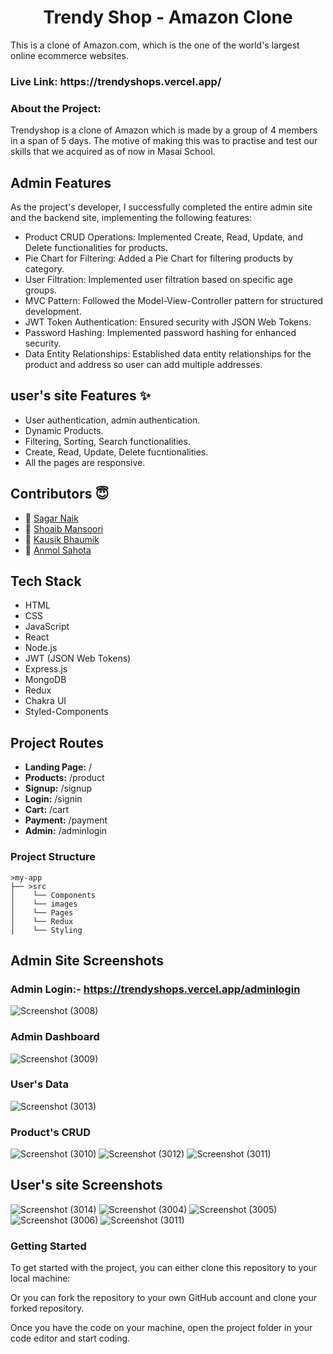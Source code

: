 <h1 align="center">Trendy Shop - Amazon Clone</h1>

This is a clone of Amazon.com, which is the one of the world's largest online ecommerce websites.

<h3>Live Link: https://trendyshops.vercel.app/</h3> 


<h3>About the Project:</h3>
Trendyshop is a clone of Amazon which is made by a group of 4 members in a span of 5 days. The motive of making this was to practise and test our skills that we acquired as of now in Masai School. 


## Admin Features 
As the project's developer, I successfully completed the entire admin site and the  backend site, implementing the following features:

- Product CRUD Operations: Implemented Create, Read, Update, and Delete functionalities for products.
- Pie Chart for Filtering: Added a Pie Chart for filtering products by category.
- User Filtration: Implemented user filtration based on specific age groups.
- MVC Pattern: Followed the Model-View-Controller pattern for structured development.
- JWT Token Authentication: Ensured security with JSON Web Tokens.
- Password Hashing: Implemented password hashing for enhanced security.
- Data Entity Relationships: Established data entity relationships for the product and address so user can add multiple addresses.

## user's site Features ✨

- User authentication, admin authentication.
- Dynamic Products.
- Filtering, Sorting, Search functionalities.
- Create, Read, Update, Delete fucntionalities.
- All the pages are responsive.

## Contributors  😇


- 👤 [Sagar Naik](https://github.com/SagarN21)
- 👤 [Shoaib Mansoori](https://github.com/Shoaib20-1998)
- 👤 [Kausik Bhaumik](https://github.com/Loki343)
- 👤 [Anmol Sahota](https://github.com/AnmolSahota)



## Tech Stack

- HTML
- CSS
- JavaScript
- React
- Node.js
- JWT (JSON Web Tokens)
- Express.js
- MongoDB
- Redux
- Chakra UI
- Styled-Components



## Project Routes

- **Landing Page:** /
- **Products:** /product
- **Signup:** /signup
- **Login:** /signin
- **Cart:** /cart
- **Payment:** /payment
- **Admin:** /adminlogin 

<h3>Project Structure</h3>

    >my-app
    ├── >src
    │    └── Components
    │    └── images
    │    └── Pages
    │    └── Redux
    │    └── Styling 
    
## Admin Site Screenshots
### Admin Login:-  https://trendyshops.vercel.app/adminlogin 
![Screenshot (3008)](https://github.com/Shoaib20-1998/Trendyshop/assets/112754545/0132edde-978e-4b0d-bd36-ee547058f9ed)
### Admin Dashboard
![Screenshot (3009)](https://github.com/Shoaib20-1998/Trendyshop/assets/112754545/a5ada39a-5353-47fe-9190-c44a2be021eb)
### User's Data
![Screenshot (3013)](https://github.com/Shoaib20-1998/Trendyshop/assets/112754545/312fb1a1-5195-4b3a-971f-8401df206396)
### Product's CRUD
![Screenshot (3010)](https://github.com/Shoaib20-1998/Trendyshop/assets/112754545/d5df3774-94d3-4986-acec-39d8268d2115)
![Screenshot (3012)](https://github.com/Shoaib20-1998/Trendyshop/assets/112754545/1333665a-7d4b-4be0-836a-b3d5d8804f14)
![Screenshot (3011)](https://github.com/Shoaib20-1998/Trendyshop/assets/112754545/ad2fbb40-407a-48dd-a887-f49f73b416cf)

## User's site Screenshots

![Screenshot (3014)](https://github.com/Shoaib20-1998/Trendyshop/assets/112754545/54affc45-3a7f-4757-9aa7-09b504432f74)
![Screenshot (3004)](https://github.com/Shoaib20-1998/Trendyshop/assets/112754545/a07250b7-8da6-446c-b6e1-d00f17b75c0b)
![Screenshot (3005)](https://github.com/Shoaib20-1998/Trendyshop/assets/112754545/558d79df-f2b6-4980-b592-5c1299ef7aee)
![Screenshot (3006)](https://github.com/Shoaib20-1998/Trendyshop/assets/112754545/6740979e-1f51-49bd-b689-c696cb19a0ee)
![Screenshot (3011)](https://github.com/Shoaib20-1998/Trendyshop/assets/112754545/da5016af-bb5a-4774-adcf-b28b32e16ec2)

<h3>Getting Started</h3>
To get started with the project, you can either clone this repository to your local machine:

Or you can fork the repository to your own GitHub account and clone your forked repository.

Once you have the code on your machine, open the project folder in your code editor and start coding.
